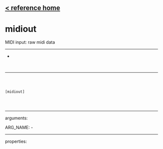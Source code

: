 [< reference home](ceammc_lib.html)
---

# midiout


MIDI input: raw midi data

---

-
<br>


---


```



[midiout]


            
```

---
arguments:

ARG_NAME: -<br>

---
properties:


